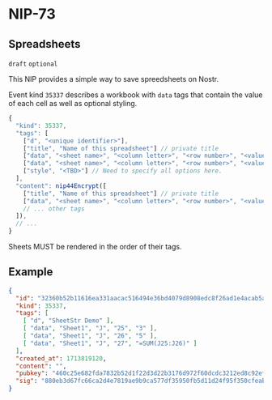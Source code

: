 NIP-73
======

Spreadsheets
------------

`draft` `optional`

This NIP provides a simple way to save spreedsheets on Nostr. 

Event kind `35337` describes a workbook with `data` tags that contain the value of each cell as well as optional styling. 

```js
{
  "kind": 35337,
  "tags": [
    ["d", "<unique identifier>"],
    ["title", "Name of this spreadsheet"] // private title
    ["data", "<sheet name>", "<column letter>", "<row number>", "<value>"]
    ["data", "<sheet name>", "<column letter>", "<row number>", "<value>", "<style>"]
    ["style", "<TBD>"] // Need to specify all options here. 
  ],
  "content": nip44Encrypt([
    ["title", "Name of this spreadsheet"] // private title
    ["data", "<sheet name>", "<column letter>", "<row number>", "<value>"] // private data
    // ... other tags
  ]),
  // ...
}
``` 

Sheets MUST be rendered in the order of their tags. 

## Example

```json
{
  "id": "32360b52b11616ea331aacac516494e36bd4079d8908edc8f26ad1e4acab5a53",
  "kind": 35337,
  "tags": [
    [ "d", "SheetStr Demo" ],
    [ "data", "Sheet1", "J", "25", "3" ],
    [ "data", "Sheet1", "J", "26", "5" ],
    [ "data", "Sheet1", "J", "27", "=SUM(J25:J26)" ]
  ],
  "created_at": 1713819120,
  "content": "",
  "pubkey": "460c25e682fda7832b52d1f22d3d22b3176d972f60dcdc3212ed8c92ef85065c",
  "sig": "880eb3d67fc66ca2d4e7819ae9b9ca577df35950fb5d11d24f95f350cfeab0b4532646c52113d5bb629cf9a2e4d8ef646ff434b59f1c894c8f719f65d59ed8f0",
}
```  